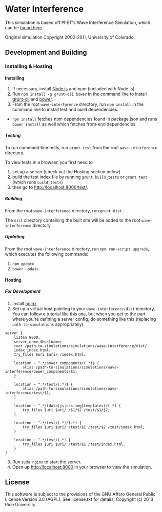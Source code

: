 Water Interference
===========

This simulation is based off PhET's Wave Interference Simulation, which can be [found here](http://phet.colorado.edu/en/simulation/wave-interference).

Original simulation Copyright 2002-2011, University of Colorado.

## Development and Building



### Installing & Hosting

#### Installing

1. If necessary, install [Node.js](http://nodejs.org) and npm (included with Node.js).
2. Run `npm install -g grunt-cli bower` in the command line to install [grunt-cli](https://github.com/gruntjs/grunt-cli) and [bower](http://bower.io/).
3. From the root `wave-interference` directory, run `npm install` in the command line to install test and build dependencies.
  * `npm install` fetches npm dependencies found in package.json and runs `bower install` as well which fetches front-end dependencies.

##### Testing

To run command-line tests, run `grunt test` from the root `wave-interference` directory.

To view tests in a browser, you first need to 
1. set up a server (check out the Hosting section below)
2. build the test index file by running `grunt build_tests` or `grunt test` (which runs `build_tests`) 
3. then go to [http://localhost:8000/test/](http://localhost:8000/test/). 

##### Building

From the root `wave-interference` directory, run `grunt dist`.

The `dist` directory containing the built site will be added to the root `wave-interference` directory.

##### Updating

From the root `wave-interference` directory, run `npm run-script upgrade`, which executes the following commands:
1. `npm update`
2. `bower update`

#### Hosting

##### For Development

1. Install [nginx](http://nginx.org/)
2. Set up a virtual host pointing to your `wave-interference/dist` directory. You can follow a tutorial like [this one](http://gerardmcgarry.com/2010/setting-up-a-virtual-host-in-nginx/), but when you get to the part where you're defining a server config, do something like this (replacing `path-to-simulations` appropriately):

```
server {
    listen 8000;
    server_name $hostname;
    root /path-to-simulations/simulations/wave-interference/dist/;
    index index.html;
    try_files $uri $uri/ /index.html;

    location ~ ^.*/bower_components/(.*)$ {
        alias /path-to-simulations/simulations/wave-interference/bower_components/$1;
    }

    location ~ ^.*/test/(.*)$ {
        alias /path-to-simulations/simulations/wave-interference/test/$1;
    }

    location ~ ^.*/(data|js|css|img|templates)/(.*) {
        try_files $uri $uri/ /$1/$2 /test/$1/$2;
    }

    location ~ ^.*/test/(.*)/(.*) {
        try_files $uri $uri/ /test/$1 /test/$2 /test/index.html;
    }

    location ~ ^.*/test/(.*) {
        try_files $uri $uri/ /test/$1 /test/index.html;
    }
}
```
3. Run `sudo nginx` to start the server.
4. Open up [http://localhost:8000](http://localhost:8000) in your browser to view the simulation.


License
-------

This software is subject to the provisions of the GNU Affero General Public License Version 3.0 (AGPL). See license.txt for details. Copyright (c) 2013 Rice University.
